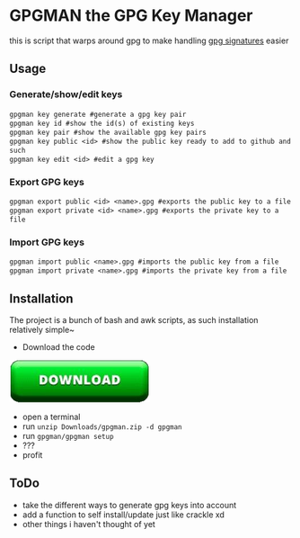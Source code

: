 # GPGMAN the GPG Key Manager

this is script that warps around gpg to make handling [gpg signatures](https://docs.github.com/en/authentication/managing-commit-signature-verification/about-commit-signature-verification) easier

## Usage

### Generate/show/edit keys
```
gpgman key generate #generate a gpg key pair
gpgman key id #show the id(s) of existing keys
gpgman key pair #show the available gpg key pairs
gpgman key public <id> #show the public key ready to add to github and such
gpgman key edit <id> #edit a gpg key
```

### Export GPG keys
```
gpgman export public <id> <name>.gpg #exports the public key to a file
gpgman export private <id> <name>.gpg #exports the private key to a file
```

### Import GPG keys
```
gpgman import public <name>.gpg #imports the public key from a file
gpgman import private <name>.gpg #imports the private key from a file
```

## Installation

The project is a bunch of bash and awk scripts, as such installation relatively simple~
- Download the code

[![download](https://raw.githubusercontent.com/Fuseteam/linus-proof/main/images/download.png)](https://github.com/fuseteam/gpgman/releases/latest/download/gpgman.zip)

- open a terminal
- run `unzip Downloads/gpgman.zip -d gpgman`
- run `gpgman/gpgman setup`
- ???
- profit

## ToDo
- take the different ways to generate gpg keys into account
- add a function to self install/update just like crackle xd
- other things i haven't thought of yet
